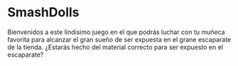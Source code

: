 # SmashDolls
Bienvenidos a este lindisimo juego en el que podrás luchar con tu muñeca favorita para alcanzar el gran sueño de ser expuesta en el grane escaparate de la tienda. ¿Estarás hecho del material correcto para ser expuesto en el escaparate?
